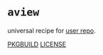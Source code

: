 # `aview`

universal recipe for [user repo](../themartiancompany/ur).

[PKGBUILD](PKGBUILD)
[LICENSE](COPYING)

